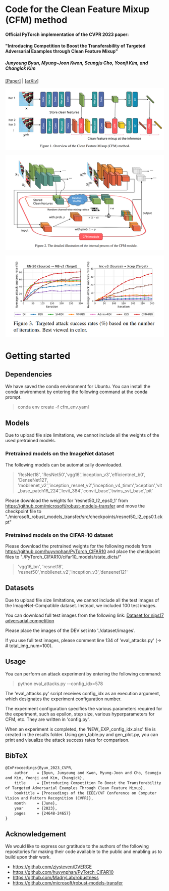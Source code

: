 
# Code for the Clean Feature Mixup (CFM) method

####  Official PyTorch implementation of the CVPR 2023 paper:
#### "Introducing Competition to Boost the Transferability of Targeted Adversarial Examples through Clean Feature Mixup"
##### *Junyoung Byun, Myung-Joon Kwon, Seungju Cho, Yoonji Kim, and Changick Kim*

[[Paper]](https://openaccess.thecvf.com/content/CVPR2023/papers/Byun_Introducing_Competition_To_Boost_the_Transferability_of_Targeted_Adversarial_Examples_CVPR_2023_paper.pdf) | [[arXiv]](https://arxiv.org/abs/2305.14846)


<center>

![CFM_fig1](fig1.png)

![CFM_fig2](fig2.png)

![CFM_fig2](fig3.png)

</center>


# Getting started

## Dependencies
We have saved the conda environment for Ubuntu.
You can install the conda environment by entering the following command at the conda prompt.

> conda env create -f cfm_env.yaml


## Models
Due to upload file size limitations, we cannot include all the weights of the used pretrained models.

### Pretrained models on the ImageNet dataset
The following models can be automatically downloaded.
> 'ResNet18', 'ResNet50','vgg16','inception_v3','efficientnet_b0', 'DenseNet121', 'mobilenet_v2','inception_resnet_v2','inception_v4_timm','xception','vit_base_patch16_224','levit_384','convit_base','twins_svt_base','pit'

Please download the weights for 'resnet50_l2_eps0_1' from <https://github.com/microsoft/robust-models-transfer> and move the checkpoint file to "./microsoft_robust_models_transfer/src/checkpoints/resnet50_l2_eps0.1.ckpt"

### Pretrained models on the CIFAR-10 dataset
Please download the pretrained weights for the following models from <https://github.com/huyvnphan/PyTorch_CIFAR10> and place the checkpoint files to "./PyTorch_CIFAR10/cifar10_models/state_dicts/"

> 'vgg16_bn', 'resnet18', 'resnet50','mobilenet_v2','inception_v3','densenet121'

## Datasets
Due to upload file size limitations, we cannot include all the test images of the ImageNet-Compatible dataset. Instead, we included 100 test images.

You can download full test images from the following link: [Dataset for nips17 adversarial competition](https://github.com/cleverhans-lab/cleverhans/tree/master/cleverhans_v3.1.0/examples/nips17_adversarial_competition/dataset)

Please place the images of the DEV set into './dataset/images'.

If you use full test images, please comment line 134 of 'eval_attacks.py' (-> # total_img_num=100).

## Usage

You can perform an attack experiment by entering the following command:

> python eval_attacks.py --config_idx=578

The 'eval_attacks.py' script receives config_idx as an execution argument, which designates the experiment configuration number.

The experiment configuration specifies the various parameters required for the experiment, such as epsilon, step size, various hyperparameters for CFM, etc. They are written in 'config.py'.

When an experiment is completed, the 'NEW_EXP_config_idx.xlsx' file is created in the results folder.
Using gen_table.py and gen_plot.py, you can print and visualize the attack success rates for comparison.


## BibTeX
```
@InProceedings{Byun_2023_CVPR,
    author    = {Byun, Junyoung and Kwon, Myung-Joon and Cho, Seungju and Kim, Yoonji and Kim, Changick},
    title     = {Introducing Competition To Boost the Transferability of Targeted Adversarial Examples Through Clean Feature Mixup},
    booktitle = {Proceedings of the IEEE/CVF Conference on Computer Vision and Pattern Recognition (CVPR)},
    month     = {June},
    year      = {2023},
    pages     = {24648-24657}
}
```


## Acknowledgement
We would like to express our gratitude to the authors of the following repositories for making their code available to the public and enabling us to build upon their work.

* https://github.com/zjysteven/DVERGE
* https://github.com/huyvnphan/PyTorch_CIFAR10
* https://github.com/MadryLab/robustness
* https://github.com/microsoft/robust-models-transfer


